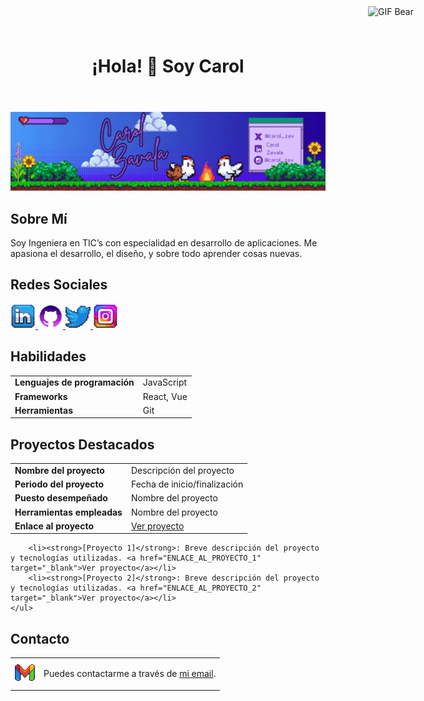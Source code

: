 <!DOCTYPE html>

<html lang="es">
<head>
    <meta charset="UTF-8">
    <meta name="viewport" content="width=device-width, initial-scale=1.0">
</head>
    
<body>

<header>
    <h1>¡Hola! 🤠 Soy Carol</h1>
</header>

![GIF Ejemplo](https://github.com/CarolZavala/CarolZavala/blob/0d8f756b41426d0b143a83a131fa7b6e70f2293c/Carol%20Zavala%20(1).gif)

<section>
    <h2>Sobre Mí</h2>
    <p>Soy Ingeniera en TIC’s con especialidad en desarrollo de aplicaciones. Me apasiona el desarrollo, el diseño, y sobre todo aprender cosas nuevas.</p>
</section>

<section>
    <h2>Redes Sociales</h2>
    <tr>
      <td style="padding: 10px;">
        <a href="https://www.linkedin.com/in/carol-zavala/">
          <img src="https://github.com/CarolZavala/CarolZavala/blob/e73b6c787bfd2ad9e2b46ff94ac52c0bf9982a15/LinkedIn.png" alt="LinkedIn" style="width: 40px; height: 40px;" />
        </a>
      </td>
      <td style="padding: 10px;">
        <a href="https://github.com/CarolZavala">
          <img src="https://github.com/CarolZavala/CarolZavala/blob/b21d0dbe5b0253988677c23b9a4a5256860cfefe/github.png" alt="GitHub" style="width: 40px; height: 40px;" />
        </a>
      </td>
      <td style="padding: 10px;">
        <a href="https://x.com/caro_zav">
          <img src="https://github.com/CarolZavala/CarolZavala/blob/9905988bbec7bac646b4bf0226d8a04e793dce44/Twitter.png" alt="Twitter" style="width: 40px; height: 40px;" />
        </a>
      </td>
      <td style="padding: 10px;">
        <a href="#">
          <img src="https://github.com/CarolZavala/CarolZavala/blob/db34ab6f7a33b2dce9690665b28d881958446e58/Instagram.png" alt="Instagram" style="width: 40px; height: 40px;" />
        </a>
      </td>
    </tr>
</section>


<section>
    <h2>Habilidades</h2>
    <table>
    <tr>
        <td><strong>Lenguajes de programación</strong></td><td>JavaScript</td>
    </tr>
    <tr>
        <td><strong>Frameworks</strong></td><td>React, Vue</td>
    </tr>
    <tr>
        <td><strong>Herramientas</strong></td><td>Git</td>
    </tr>
         </table>
</section>

<section>
    <h2>Proyectos Destacados</h2>
    <table>
        <tr>
            <td><strong>Nombre del proyecto</strong></td><td>Descripción del proyecto</td>
        </tr>
        <tr>
            <td><strong>Periodo del proyecto</strong></td><td>Fecha de inicio/finalización</td>
        </tr>
        <tr>
            <td><strong>Puesto desempeñado</strong></td><td>Nombre del proyecto</td>
        </tr>
        <tr>
            <td><strong> Herramientas empleadas</strong></td><td>Nombre del proyecto</td>
        </tr>
        <tr>
            <td><strong> Enlace al proyecto </strong></td><td> <a href="ENLACE_AL_PROYECTO_1" target="_blank">Ver proyecto</a></li></td>
        </tr>
    </table>
       
        <li><strong>[Proyecto 1]</strong>: Breve descripción del proyecto y tecnologías utilizadas. <a href="ENLACE_AL_PROYECTO_1" target="_blank">Ver proyecto</a></li>
        <li><strong>[Proyecto 2]</strong>: Breve descripción del proyecto y tecnologías utilizadas. <a href="ENLACE_AL_PROYECTO_2" target="_blank">Ver proyecto</a></li>
    </ul>
</section>
 <!-- Sección contacto de Gmail -->
    <h2>Contacto</h2>
       <table>
           <tr>
               <td>
              <a href="mailto:carolalexandrazavala@gmail.com" style="display: inline-block;">
                <img 
                  src="https://github.com/CarolZavala/CarolZavala/blob/7dd3f0b5f66e5b93d70cd556236d7138ff836e08/Gmail.png" 
                  alt="Gmail" 
                  style="width: 32px; height: 32px;" 
                />
              </a>
               </td>
               <td>
                <p>
                  Puedes contactarme a través de 
                  <a href="mailto:carolalexandrazavala@gmail.com">mi email</a>.
                </p>
               </td>
        </tr>
</section>


 <img 
    src="https://i.pinimg.com/originals/d4/a0/d5/d4a0d50aa7ca0e560d23c629e5c2712e.gif" 
    alt="GIF Bear" 
    style="width: 150px; height: auto; position: absolute; right: 10px; top: 10px;"
  />

</body>
</html>
